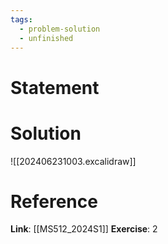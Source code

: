 ```yaml
---
tags:
  - problem-solution
  - unfinished
---
```

# Statement 


# Solution
![[202406231003.excalidraw]]

# Reference
**Link**: [[MS512_2024S1]]
**Exercise**: 2